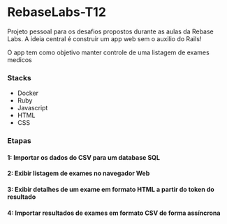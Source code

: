 # RebaseLabs-T12
Projeto pessoal para os desafios propostos durante as aulas da Rebase Labs.
A ideia central é construir um app web sem o auxilio do Rails!

O app tem como objetivo manter controle de uma listagem de exames medicos

### Stacks

- Docker
- Ruby
- Javascript
- HTML
- CSS

### Etapas
#### 1: Importar os dados do CSV para um database SQL
#### 2: Exibir listagem de exames no navegador Web
#### 3: Exibir detalhes de um exame em formato HTML a partir do token do resultado
#### 4: Importar resultados de exames em formato CSV de forma assíncrona





